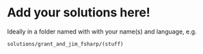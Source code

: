 # Add your solutions here!

Ideally in a folder named with with your name(s) and language, e.g.

    solutions/grant_and_jim_fsharp/(stuff)
